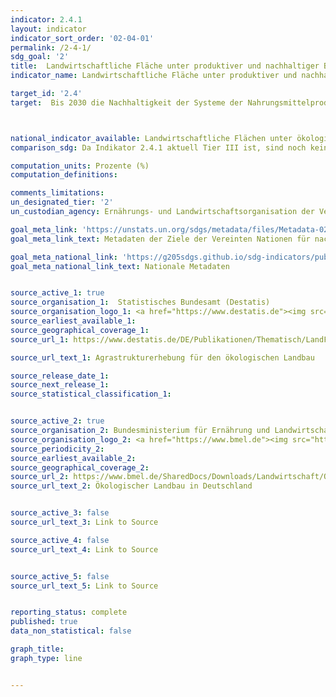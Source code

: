 ```yaml
---
indicator: 2.4.1
layout: indicator
indicator_sort_order: '02-04-01'
permalink: /2-4-1/
sdg_goal: '2'
title:  Landwirtschaftliche Fläche unter produktiver und nachhaltiger Bewirtschaftung
indicator_name: Landwirtschaftliche Fläche unter produktiver und nachhaltiger Bewirtschaftung

target_id: '2.4'
target:  Bis 2030 die Nachhaltigkeit der Systeme der Nahrungsmittelproduktion sicherstellen und resiliente landwirtschaftliche Methoden anwenden, die die Produktivität und den Ertrag steigern, zur Erhaltung der Ökosysteme beitragen, die Anpassungsfähigkeit an Klimaänderungen, extreme Wetterereignisse, Dürren, Überschwemmungen und  andere Katastrophen erhöhen und die Flächen- und Bodenqualität schrittweise verbessern



national_indicator_available: Landwirtschaftliche Flächen unter ökologischer Bewirtschaftung <br> Ökoanbaufläche an der gesamten Agrarfläche
comparison_sdg: Da Indikator 2.4.1 aktuell Tier III ist, sind noch keine Metadaten auf internationaler Ebene verfügbar.

computation_units: Prozente (%)
computation_definitions:

comments_limitations:
un_designated_tier: '2'
un_custodian_agency: Ernährungs- und Landwirtschaftsorganisation der Vereinten Nationen (FAO)

goal_meta_link: 'https://unstats.un.org/sdgs/metadata/files/Metadata-02-04-01.pdf'
goal_meta_link_text: Metadaten der Ziele der Vereinten Nationen für nachhaltige Entwicklung

goal_meta_national_link: 'https://g205sdgs.github.io/sdg-indicators/public/2.4.1.pdf'
goal_meta_national_link_text: Nationale Metadaten


source_active_1: true
source_organisation_1:  Statistisches Bundesamt (Destatis)
source_organisation_logo_1: <a href="https://www.destatis.de"><img src="https://g205sdgs.github.io/sdg-indicators/public/logos/destatis.png" alt="Logo Destatis" /></a>
source_earliest_available_1:
source_geographical_coverage_1:
source_url_1: https://www.destatis.de/DE/Publikationen/Thematisch/LandForstwirtschaft/Betriebe/OekologischerLandbau.html

source_url_text_1: Agrastrukturerhebung für den ökologischen Landbau

source_release_date_1:
source_next_release_1:
source_statistical_classification_1:


source_active_2: true
source_organisation_2: Bundesministerium für Ernährung und Landwirtschaft
source_organisation_logo_2: <a href="https://www.bmel.de"><img src="https://g205sdgs.github.io/sdg-indicators/public/logos/bmel.png" alt="Logo BMEL" /></a>
source_periodicity_2:
source_earliest_available_2:
source_geographical_coverage_2:
source_url_2: https://www.bmel.de/SharedDocs/Downloads/Landwirtschaft/OekologischerLandbau/OekolandbauInDeutschlandTabelle2.pdf;jsessionid=4FD56F94F9E68C9C140A6F3D9720B1FC.1_cid296?__blob=publicationFile
source_url_text_2: Ökologischer Landbau in Deutschland


source_active_3: false
source_url_text_3: Link to Source

source_active_4: false
source_url_text_4: Link to Source


source_active_5: false
source_url_text_5: Link to Source


reporting_status: complete
published: true
data_non_statistical: false

graph_title:
graph_type: line


---
```

